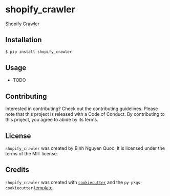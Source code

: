 # shopify_crawler

Shopify Crawler

## Installation

```bash
$ pip install shopify_crawler
```

## Usage

- TODO

## Contributing

Interested in contributing? Check out the contributing guidelines. Please note that this project is released with a Code of Conduct. By contributing to this project, you agree to abide by its terms.

## License

`shopify_crawler` was created by Binh Nguyen Quoc. It is licensed under the terms of the MIT license.

## Credits

`shopify_crawler` was created with [`cookiecutter`](https://cookiecutter.readthedocs.io/en/latest/) and the `py-pkgs-cookiecutter` [template](https://github.com/py-pkgs/py-pkgs-cookiecutter).
